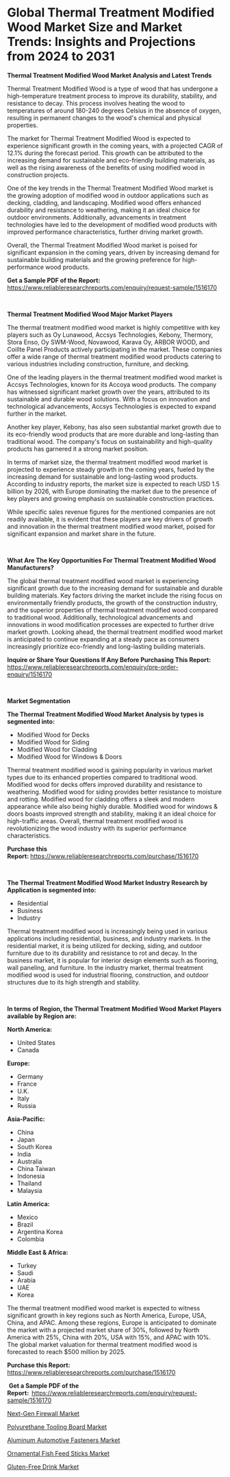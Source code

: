 <p><h1>Global Thermal Treatment Modified Wood Market Size and Market Trends: Insights and Projections from 2024 to 2031</h1></p><p><strong>Thermal Treatment Modified Wood Market Analysis and Latest Trends</strong></p>
<p><p>Thermal Treatment Modified Wood is a type of wood that has undergone a high-temperature treatment process to improve its durability, stability, and resistance to decay. This process involves heating the wood to temperatures of around 180-240 degrees Celsius in the absence of oxygen, resulting in permanent changes to the wood's chemical and physical properties.</p><p>The market for Thermal Treatment Modified Wood is expected to experience significant growth in the coming years, with a projected CAGR of 12.1% during the forecast period. This growth can be attributed to the increasing demand for sustainable and eco-friendly building materials, as well as the rising awareness of the benefits of using modified wood in construction projects.</p><p>One of the key trends in the Thermal Treatment Modified Wood market is the growing adoption of modified wood in outdoor applications such as decking, cladding, and landscaping. Modified wood offers enhanced durability and resistance to weathering, making it an ideal choice for outdoor environments. Additionally, advancements in treatment technologies have led to the development of modified wood products with improved performance characteristics, further driving market growth.</p><p>Overall, the Thermal Treatment Modified Wood market is poised for significant expansion in the coming years, driven by increasing demand for sustainable building materials and the growing preference for high-performance wood products.</p></p>
<p><strong>Get a Sample PDF of the Report:&nbsp;</strong> <a href="https://www.reliableresearchreports.com/enquiry/request-sample/1516170">https://www.reliableresearchreports.com/enquiry/request-sample/1516170</a></p>
<p>&nbsp;</p>
<p><strong>Thermal Treatment Modified Wood Major Market Players</strong></p>
<p><p>The thermal treatment modified wood market is highly competitive with key players such as Oy Lunawood, Accsys Technologies, Kebony, Thermory, Stora Enso, Oy SWM-Wood, Novawood, Karava Oy, ARBOR WOOD, and Coillte Panel Products actively participating in the market. These companies offer a wide range of thermal treatment modified wood products catering to various industries including construction, furniture, and decking.</p><p>One of the leading players in the thermal treatment modified wood market is Accsys Technologies, known for its Accoya wood products. The company has witnessed significant market growth over the years, attributed to its sustainable and durable wood solutions. With a focus on innovation and technological advancements, Accsys Technologies is expected to expand further in the market.</p><p>Another key player, Kebony, has also seen substantial market growth due to its eco-friendly wood products that are more durable and long-lasting than traditional wood. The company's focus on sustainability and high-quality products has garnered it a strong market position.</p><p>In terms of market size, the thermal treatment modified wood market is projected to experience steady growth in the coming years, fueled by the increasing demand for sustainable and long-lasting wood products. According to industry reports, the market size is expected to reach USD 1.5 billion by 2026, with Europe dominating the market due to the presence of key players and growing emphasis on sustainable construction practices.</p><p>While specific sales revenue figures for the mentioned companies are not readily available, it is evident that these players are key drivers of growth and innovation in the thermal treatment modified wood market, poised for significant expansion and market share in the future.</p></p>
<p>&nbsp;</p>
<p><strong>What Are The Key Opportunities For Thermal Treatment Modified Wood Manufacturers?</strong></p>
<p><p>The global thermal treatment modified wood market is experiencing significant growth due to the increasing demand for sustainable and durable building materials. Key factors driving the market include the rising focus on environmentally friendly products, the growth of the construction industry, and the superior properties of thermal treatment modified wood compared to traditional wood. Additionally, technological advancements and innovations in wood modification processes are expected to further drive market growth. Looking ahead, the thermal treatment modified wood market is anticipated to continue expanding at a steady pace as consumers increasingly prioritize eco-friendly and long-lasting building materials.</p></p>
<p><strong>Inquire or Share Your Questions If Any Before Purchasing This Report:</strong> <a href="https://www.reliableresearchreports.com/enquiry/pre-order-enquiry/1516170">https://www.reliableresearchreports.com/enquiry/pre-order-enquiry/1516170</a></p>
<p>&nbsp;</p>
<p><strong>Market Segmentation</strong></p>
<p><strong>The Thermal Treatment Modified Wood Market Analysis by types is segmented into:</strong></p>
<p><ul><li>Modified Wood for Decks</li><li>Modified Wood for Siding</li><li>Modified Wood for Cladding</li><li>Modified Wood for Windows & Doors</li></ul></p>
<p><p>Thermal treatment modified wood is gaining popularity in various market types due to its enhanced properties compared to traditional wood. Modified wood for decks offers improved durability and resistance to weathering. Modified wood for siding provides better resistance to moisture and rotting. Modified wood for cladding offers a sleek and modern appearance while also being highly durable. Modified wood for windows & doors boasts improved strength and stability, making it an ideal choice for high-traffic areas. Overall, thermal treatment modified wood is revolutionizing the wood industry with its superior performance characteristics.</p></p>
<p><strong>Purchase this Report:&nbsp;</strong><a href="https://www.reliableresearchreports.com/purchase/1516170">https://www.reliableresearchreports.com/purchase/1516170</a></p>
<p>&nbsp;</p>
<p><strong>The Thermal Treatment Modified Wood Market Industry Research by Application is segmented into:</strong></p>
<p><ul><li>Residential</li><li>Business</li><li>Industry</li></ul></p>
<p><p>Thermal treatment modified wood is increasingly being used in various applications including residential, business, and industry markets. In the residential market, it is being utilized for decking, siding, and outdoor furniture due to its durability and resistance to rot and decay. In the business market, it is popular for interior design elements such as flooring, wall paneling, and furniture. In the industry market, thermal treatment modified wood is used for industrial flooring, construction, and outdoor structures due to its high strength and stability.</p></p>
<p>&nbsp;</p>
<p><strong>In terms of Region, the Thermal Treatment Modified Wood Market Players available by Region are:</strong></p>
<p>
    <p> <strong> North America: </strong>
        <ul>
            <li>United States</li>
            <li>Canada</li>
        </ul>
        </p> 
    <p> <strong> Europe: </strong>
        <ul>
            <li>Germany</li>
            <li>France</li>
            <li>U.K.</li>
            <li>Italy</li>
            <li>Russia</li>
        </ul>
        </p> 
    <p> <strong> Asia-Pacific: </strong>
        <ul>
            <li>China</li>
            <li>Japan</li>
            <li>South Korea</li>
            <li>India</li>
            <li>Australia</li>
            <li>China Taiwan</li>
            <li>Indonesia</li>
            <li>Thailand</li>
            <li>Malaysia</li>
        </ul>
        </p> 
    <p> <strong> Latin America: </strong>
        <ul>
            <li>Mexico</li>
            <li>Brazil</li>
            <li>Argentina Korea</li>
            <li>Colombia</li>
        </ul>
        </p> 
    <p> <strong> Middle East & Africa: </strong>
        <ul>
            <li>Turkey</li>
            <li>Saudi</li>
            <li>Arabia</li>
            <li>UAE</li>
            <li>Korea</li>
        </ul>
    </p>
    </p>
<p><p>The thermal treatment modified wood market is expected to witness significant growth in key regions such as North America, Europe, USA, China, and APAC. Among these regions, Europe is anticipated to dominate the market with a projected market share of 30%, followed by North America with 25%, China with 20%, USA with 15%, and APAC with 10%. The global market valuation for thermal treatment modified wood is forecasted to reach $500 million by 2025.</p></p>
<p><strong>Purchase this Report: </strong><a href="https://www.reliableresearchreports.com/purchase/1516170">https://www.reliableresearchreports.com/purchase/1516170</a></p>
<p>&nbsp;<strong>Get a Sample PDF of the Report:&nbsp;&nbsp;</strong><a href="https://www.reliableresearchreports.com/enquiry/request-sample/1516170">https://www.reliableresearchreports.com/enquiry/request-sample/1516170</a></p>
<p><strong></strong></p>
<p><p><a href="https://florentine-yuzu-f42.notion.site/Next-Gen-Firewall-Market-Size-Market-Trends-and-Growth-Outlook-forecasted-for-period-from-2024-to--f818508f3d8e4d8c83eb33ab11cc6a41">Next-Gen Firewall Market</a></p><p><a href="https://view.publitas.com/reportprime-1/polyurethane-tooling-board-market-challenges-opportunities-and-growth-drivers-and-major-market-players-forecasted-for-period-from-2024-2031/">Polyurethane Tooling Board Market</a></p><p><a href="https://github.com/jaidynmorantestelletmjzya/Market-Research-Report-List-1/blob/main/aluminum-automotive-fasteners-market.md">Aluminum Automotive Fasteners Market</a></p><p><a href="https://github.com/juniordelafrance/Market-Research-Report-List-2/blob/main/ornamental-fish-feed-sticks-market.md">Ornamental Fish Feed Sticks Market</a></p><p><a href="https://fuschia-pecorino-a6d.notion.site/Gluten-Free-Drink-Market-Furnish-Information-about-Market-Size-Market-Share-Market-Dynamics-and-P-b81c39662bc940ad9e7655d316a66f3e">Gluten-Free Drink Market</a></p></p>